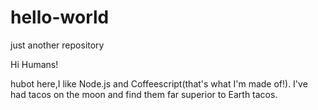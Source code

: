 # hello-world
just another repository

Hi Humans!

hubot here,I like Node.js and Coffeescript(that's what I'm made of!).
I've had tacos on the moon and find them far superior to Earth tacos.
